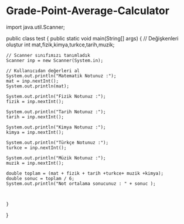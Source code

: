 # Grade-Point-Average-Calculator

import java.util.Scanner;

public class test
{ public static void main(String[] args) {
    // Değişkenleri oluştur
    int mat,fizik,kimya,turkce,tarih,muzik;

    // Scanner sınıfımızı tanımladık
    Scanner inp = new Scanner(System.in);

    // Kullanıcıdan değerleri al
    System.out.println("Matematik Notunuz :");
    mat = inp.nextInt();
    System.out.println(mat);

    System.out.println("Fizik Notunuz :");
    fizik = inp.nextInt();

    System.out.println("Tarih Notunuz :");
    tarih = inp.nextInt();

    System.out.println("Kimya Notunuz :");
    kimya = inp.nextInt();

    System.out.println("Türkçe Notunuz :");
    turkce = inp.nextInt();

    System.out.println("Müzik Notunuz :");
    muzik = inp.nextInt();

    double toplam = (mat + fizik + tarih +turkce+ muzik +kimya);
    double sonuc = toplam / 6;
    System.out.println("Not ortalama sonucunuz : " + sonuc );
    


    }
}
